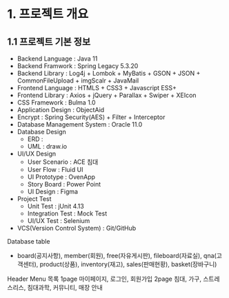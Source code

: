 # 1. 프로젝트 개요

## 1.1 프로젝트 기본 정보

- Backend Language : Java 11
- Backend Framwork : Spring Legacy 5.3.20
- Backend Library : Log4j + Lombok + MyBatis + GSON + JSON + CommonFileUpload + imgScalr + JavaMail
- Frontend Language : HTMLS + CSS3 + Javascript ESS+
- Frontend Library : Axios + jQuery + Parallax + Swiper + XEIcon
- CSS Framework : Bulma 1.0
- Application Design : ObjectAid
- Encrypt : Spring Security(AES) + Filter + Interceptor
- Database Management System : Oracle 11.0
- Database Design
  - ERD : 
  - UML : draw.io 
- UI/UX Design
  - User Scenario : ACE 침대
  - User Flow : Fluid UI
  - UI Prototype : OvenApp
  - Story Board : Power Point
  - UI Design : Figma 
- Project Test
  - Unit Test : jUnit 4.13
  - Integration Test : Mock Test
  - UI/UX Test : Selenium
- VCS(Version Control System) : Git/GitHub

Database table
  - board(공지사항), member(회원), free(자유게시판), fileboard(자료실), qna(고객센터), product(상품), inventory(재고), sales(판매현황), basket(장바구니)

Header Menu 목록
1page 
마이페이지, 로그인, 회원가입 
2page
침대, 가구, 스트레스리스, 침대과학, 커뮤니티, 매장 안내